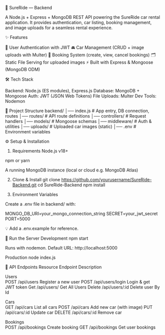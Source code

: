 🚗 SureRide — Backend

A Node.js + Express + MongoDB REST API powering the SureRide car rental application.
It provides authentication, car listing, booking management, and image uploads for a seamless rental experience.


✨ Features

🔐 User Authentication with JWT
🚘 Car Management (CRUD + image uploads with Multer)
📅 Booking System (create, view, cancel bookings)
🗂 Static File Serving for uploaded images
⚡ Built with Express & Mongoose (MongoDB ODM)

🛠 Tech Stack

Backend: Node.js (ES modules), Express.js
Database: MongoDB + Mongoose
Auth: JWT (JSON Web Tokens)
File Uploads: Multer
Dev Tools: Nodemon


📂 Project Structure
backend/
│── index.js          # App entry, DB connection, routes
│── routes/           # API route definitions
│── controllers/      # Request handlers
│── models/           # Mongoose schemas
│── middleware/       # Auth & utilities
│── uploads/          # Uploaded car images (static)
│── .env              # Environment variables

⚙️ Setup & Installation
1. Requirements
Node.js v18+


npm or yarn

A running MongoDB instance (local or cloud e.g. MongoDB Atlas)

2. Clone & Install
git clone https://github.com/yourusername/SureRide-Backend.git
cd SureRide-Backend
npm install


3. Environment Variables

Create a .env file in backend/ with:

MONGO_DB_URI=your_mongo_connection_string
SECRET=your_jwt_secret
PORT=5000


💡 Add a .env.example for reference.

🚀 Run the Server
Development
npm start


Runs with nodemon. Default URL: http://localhost:5000

Production
node index.js


📡 API Endpoints
Resource	Endpoint	Description


Users	 
	POST /api/users					Register a new user
	POST /api/users/login			Login & get JWT token
 	Get /api/users/					Get All Users
 	Delete /api/users/:id 			Delete user By Id
 
Cars	
	GET /api/cars					List all cars
	POST /api/cars					Add new car (with image)
	PUT /api/cars/:id				Update car
	DELETE /api/cars/:id			Remove car

 
Bookings	
	POST /api/bookings				Create booking
	GET /api/bookings				Get user bookings
